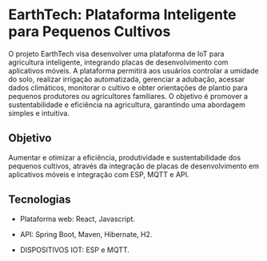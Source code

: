 # EarthTech: Plataforma Inteligente para Pequenos Cultivos

O projeto EarthTech visa desenvolver uma plataforma de IoT para agricultura inteligente, integrando placas de desenvolvimento com aplicativos móveis. A plataforma permitirá aos usuários controlar a umidade do solo, realizar irrigação automatizada, gerenciar a adubação, acessar dados climáticos, monitorar o cultivo e obter orientações de plantio para pequenos produtores ou agricultores familiares. O objetivo é promover a sustentabilidade e eficiência na agricultura, garantindo uma abordagem simples e intuitiva.

## Objetivo 
Aumentar e otimizar a eficiência, produtividade e sustentabilidade dos pequenos cultivos, através da integração de placas de desenvolvimento em aplicativos móveis e integração com ESP, MQTT e API.

## Tecnologias

- Plataforma web: React, Javascript.

- API: Spring Boot, Maven, Hibernate, H2.

- DISPOSITIVOS IOT: ESP e MQTT.

